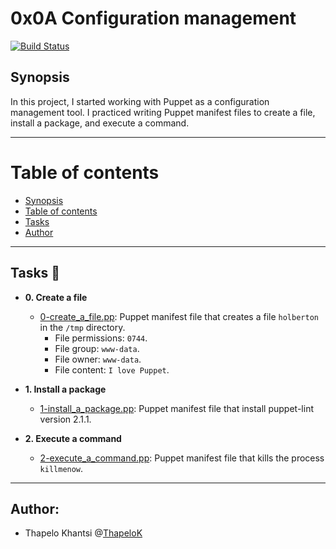 # 0x0A Configuration management

[![Build Status](https://travis-ci.org/joemccann/dillinger.svg?branch=master)](https://github.com/ThapeloK/alx-system_engineering-devops/0x0A-configuration_management)

## Synopsis

In this project, I started working with Puppet as a configuration management
tool. I practiced writing Puppet manifest files to create a file, install a
package, and execute a command.

******************************************************************************
Table of contents
=================

<!--ts-->
   * [Synopsis](#synopsis)
   * [Table of contents](#table-of-contents)
   * [Tasks](#tasks)
   * [Author](#author)
<!--te-->

******************************************************************************

## Tasks :page_with_curl:

* **0. Create a file**
  * [0-create_a_file.pp](./0-create_a_file.pp): Puppet manifest file that
  creates a file `holberton` in the `/tmp` directory.
    * File permissions: `0744`.
    * File group: `www-data`.
    * File owner: `www-data`.
    * File content: `I love Puppet`.

* **1. Install a package**
  * [1-install_a_package.pp](./1-install_a_package.pp): Puppet manifest file
  that install puppet-lint version 2.1.1.

* **2. Execute a command**
  * [2-execute_a_command.pp](./2-execute_a_command.pp): Puppet manifest file
  that kills the process `killmenow`.


******************************************************************************

## Author:
* Thapelo Khantsi @[ThapeloK](https://github.com/ThapeloK)

